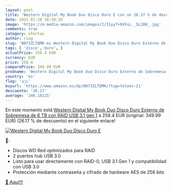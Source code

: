 ```yaml
---
layout: post
title: 'Western Digital My Book Duo Disco Duro E con un 26.17 % de descuento'
date: 2021-01-20 16:59:20
image: 'https://m.media-amazon.com/images/I/31yyf+9XFuL._SL200_.jpg'
comments: true
category: ofertas
author: ring
slug: 'B073ZLTQMK-es Western Digital My Book Duo Disco Duro Externo de...'
tags: [ 'disco','duro', ]
actualPrice: 258.4 EUR
currency: EUR
price: 258.4
comparePrice: 349.99 EUR
prodname: 'Western Digital My Book Duo Disco Duro Externo de Sobremesa de 6 TB con RAID  USB 3.1 gen 1'
country: 'es'
flag: '🇪🇸'
buyurl: 'https://www.amazon.es/dp/B073ZLTQMK/?tag=tolees-21'
descuento: '26.17'
average: '246.18125'
---
```


En este momento está [Western Digital My Book Duo Disco Duro Externo de Sobremesa de 6 TB con RAID  USB 3.1 gen 1](https://www.amazon.es/dp/B073ZLTQMK/?tag=tolees-21) a 258.4 EUR (original: 349.99 EUR) (26.17 %  de descuento) en el siguiente enlace!

[![Western Digital My Book Duo Disco Duro E](https://m.media-amazon.com/images/I/31yyf+9XFuL._SL200_.jpg)](https://www.amazon.es/dp/B073ZLTQMK/?tag=tolees-21)

🔎:

- Discos WD Red optimizados para RAID
- 2 puertos hub USB 3.0
- Listo para usar directamente con RAID-0, USB 3.1 Gen 1 y compatibilidad con USB 3.0
- Protección mediante contraseña y cifrado de hardware AES de 256 bits

[🛒 Aquí!!!](https://www.amazon.es/dp/B073ZLTQMK/?tag=tolees-21)
